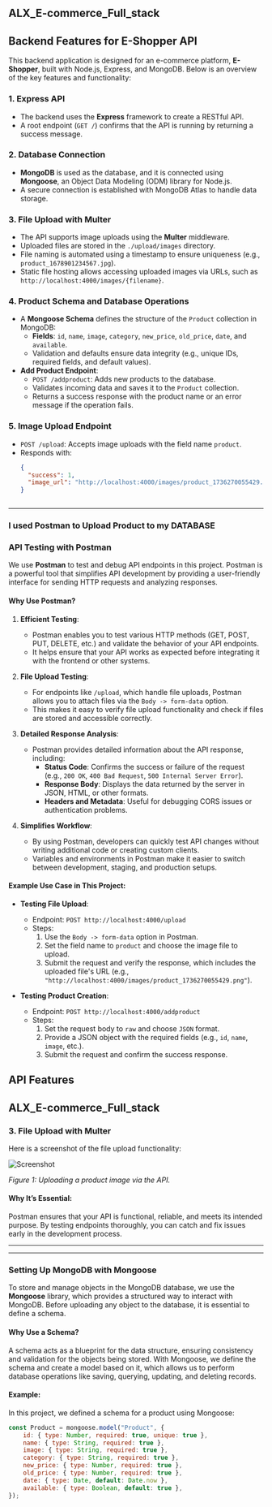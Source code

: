 ## ALX_E-commerce_Full_stack



## Backend Features for E-Shopper API

This backend application is designed for an e-commerce platform, **E-Shopper**, built with Node.js, Express, and MongoDB. Below is an overview of the key features and functionality:

### 1. **Express API**
- The backend uses the **Express** framework to create a RESTful API.
- A root endpoint (`GET /`) confirms that the API is running by returning a success message.

### 2. **Database Connection**
- **MongoDB** is used as the database, and it is connected using **Mongoose**, an Object Data Modeling (ODM) library for Node.js.
- A secure connection is established with MongoDB Atlas to handle data storage.

### 3. **File Upload with Multer**
- The API supports image uploads using the **Multer** middleware.
- Uploaded files are stored in the `./upload/images` directory.
- File naming is automated using a timestamp to ensure uniqueness (e.g., `product_1678901234567.jpg`).
- Static file hosting allows accessing uploaded images via URLs, such as `http://localhost:4000/images/{filename}`.

### 4. **Product Schema and Database Operations**
- A **Mongoose Schema** defines the structure of the `Product` collection in MongoDB:
  - **Fields**: `id`, `name`, `image`, `category`, `new_price`, `old_price`, `date`, and `available`.
  - Validation and defaults ensure data integrity (e.g., unique IDs, required fields, and default values).
- **Add Product Endpoint**:
  - `POST /addproduct`: Adds new products to the database.
  - Validates incoming data and saves it to the `Product` collection.
  - Returns a success response with the product name or an error message if the operation fails.

### 5. **Image Upload Endpoint**
- `POST /upload`: Accepts image uploads with the field name `product`.
- Responds with:
  ```json
  {
    "success": 1,
    "image_url": "http://localhost:4000/images/product_1736270055429.png"
  }



--------------------------------------------------------------------------------------------------------------------------------------

### I used Postman to Upload Product to my DATABASE

### API Testing with Postman

We use **Postman** to test and debug API endpoints in this project. Postman is a powerful tool that simplifies API development by providing a user-friendly interface for sending HTTP requests and analyzing responses.

#### Why Use Postman?

1. **Efficient Testing**:
   - Postman enables you to test various HTTP methods (GET, POST, PUT, DELETE, etc.) and validate the behavior of your API endpoints.
   - It helps ensure that your API works as expected before integrating it with the frontend or other systems.

2. **File Upload Testing**:
   - For endpoints like `/upload`, which handle file uploads, Postman allows you to attach files via the `Body -> form-data` option.
   - This makes it easy to verify file upload functionality and check if files are stored and accessible correctly.

3. **Detailed Response Analysis**:
   - Postman provides detailed information about the API response, including:
     - **Status Code**: Confirms the success or failure of the request (e.g., `200 OK`, `400 Bad Request`, `500 Internal Server Error`).
     - **Response Body**: Displays the data returned by the server in JSON, HTML, or other formats.
     - **Headers and Metadata**: Useful for debugging CORS issues or authentication problems.

4. **Simplifies Workflow**:
   - By using Postman, developers can quickly test API changes without writing additional code or creating custom clients.
   - Variables and environments in Postman make it easier to switch between development, staging, and production setups.

#### Example Use Case in This Project:

- **Testing File Upload**: 
  - Endpoint: `POST http://localhost:4000/upload`
  - Steps:
    1. Use the `Body -> form-data` option in Postman.
    2. Set the field name to `product` and choose the image file to upload.
    3. Submit the request and verify the response, which includes the uploaded file's URL (e.g., `"http://localhost:4000/images/product_1736270055429.png"`).

- **Testing Product Creation**:
  - Endpoint: `POST http://localhost:4000/addproduct`
  - Steps:
    1. Set the request body to `raw` and choose `JSON` format.
    2. Provide a JSON object with the required fields (e.g., `id`, `name`, `image`, etc.).
    3. Submit the request and confirm the success response.

## API Features

## ALX_E-commerce_Full_stack

### 3. **File Upload with Multer**
Here is a screenshot of the file upload functionality:

![Screenshot](./Screenshot_Readme/2024-12-28%20at%2020.56.54.png)

*Figure 1: Uploading a product image via the API.*

#### Why It’s Essential:
Postman ensures that your API is functional, reliable, and meets its intended purpose. By testing endpoints thoroughly, you can catch and fix issues early in the development process.



---------------------------------------------------------------
---------------------------------------------------------------
### Setting Up MongoDB with Mongoose

To store and manage objects in the MongoDB database, we use the **Mongoose** library, which provides a structured way to interact with MongoDB. Before uploading any object to the database, it is essential to define a schema. 

#### Why Use a Schema?
A schema acts as a blueprint for the data structure, ensuring consistency and validation for the objects being stored. With Mongoose, we define the schema and create a model based on it, which allows us to perform database operations like saving, querying, updating, and deleting records.

#### Example:
In this project, we defined a schema for a product using Mongoose:
```javascript
const Product = mongoose.model("Product", {
    id: { type: Number, required: true, unique: true },
    name: { type: String, required: true },
    image: { type: String, required: true },
    category: { type: String, required: true },
    new_price: { type: Number, required: true },
    old_price: { type: Number, required: true },
    date: { type: Date, default: Date.now },
    available: { type: Boolean, default: true },
});


